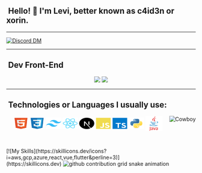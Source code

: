 ## &nbsp;Hello! 👋 I'm Levi, better known as c4id3n or xorin.
---

[![Discord DM](https://img.shields.io/badge/Discord-.xorin.-7289DA?logo=Discord&style=for-the-badge)](https://discordapp.com/users/1097904170348056738/)

---
## &nbsp;Dev Front-End

<div align="center">
<!-- <img height="180em" src="https://github-readme-stats.vercel.app/api?username=c4id3nSecurity&theme=dracula&show_icons=true"/> -->
<img height="180em" src="https://github-readme-stats.vercel.app/api/top-langs/?username=c4id3nSecurity&layout=compact&theme=dracula&show_icons=true"/>
<img height="180em" src="https://github-readme-streak-stats.herokuapp.com/?user=c4id3nSecurity&theme=dracula"/>
</div>

---

## &nbsp;Technologies or Languages I usually use:

<div style="display: inline_block" align="center">
  <img align="center" alt="HTML" height="30" width="40" src="https://raw.githubusercontent.com/devicons/devicon/master/icons/html5/html5-original.svg">
  <img align="center" alt="CSS" height="30" width="40" src="https://raw.githubusercontent.com/devicons/devicon/master/icons/css3/css3-original.svg">
  <img align="center" alt="CSS" height="30" width="40" src="https://raw.githubusercontent.com/devicons/devicon/master/icons/tailwindcss/tailwindcss-plain.svg">
  <img align="center" alt="Reactjs" height="30" width="40" src="https://raw.githubusercontent.com/devicons/devicon/master/icons/react/react-original.svg">
  <img align="center" alt="NextJS" height="30" width="40" src="https://raw.githubusercontent.com/devicons/devicon/master/icons/nextjs/nextjs-original.svg">
  <img align="center" alt="Javascript" height="30" width="40" src="https://raw.githubusercontent.com/devicons/devicon/master/icons/javascript/javascript-plain.svg">
  <img align="center" alt="Typescript" height="30" width="40" src="https://raw.githubusercontent.com/devicons/devicon/master/icons/typescript/typescript-plain.svg">
  <img align="center" alt="Python" height="30" width="40" src="https://raw.githubusercontent.com/devicons/devicon/master/icons/python/python-original.svg">
  <img align="center" alt="Python" height="40" width="45" src="https://raw.githubusercontent.com/devicons/devicon/master/icons/java/java-original-wordmark.svg">
  <img align="right" alt="Cowboy"  height="160" src="https://i.giphy.com/media/JTV1xv9aadY3YLwEfy/200w.webp">
</div>
<p align="center">
  <a href="https://skillicons.dev">
    <img src=""https://skillicons.dev/icons?i=linux,java,js,ts,py,tailwind,vite,react"/>
  </a>
</p>
[![My Skills](https://skillicons.dev/icons?i=aws,gcp,azure,react,vue,flutter&perline=3)](https://skillicons.dev)

<picture>
    <source
      media="(prefers-color-scheme: dark)"
      srcset="
        https://raw.githubusercontent.com/c4id3nSecurity/c4id3nSecurity/output/github-contribution-grid-snake-dark.svg
      "
    />
    <source
      media="(prefers-color-scheme: light)"
      srcset="
        https://raw.githubusercontent.com/c4id3nSecurity/c4id3nSecurity/output/github-contribution-grid-snake.svg
      "
    />
    <img
      alt="github contribution grid snake animation"
      src="https://raw.githubusercontent.com/c4id3nSecurity/c4id3nSecurity/output/github-contribution-grid-snake.svg"
    />
  </picture>

